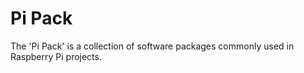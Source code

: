 # Pi Pack

The 'Pi Pack' is a collection of software packages commonly used in Raspberry Pi projects.
